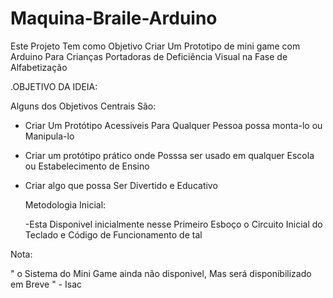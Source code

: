# Maquina-Braile-Arduino

Este Projeto Tem como Objetivo Criar Um Prototipo de mini game 
com Arduino Para Crianças Portadoras de Deficiência Visual na Fase de Alfabetização

.OBJETIVO DA IDEIA:

Alguns dos Objetivos Centrais São:

- Criar Um Protótipo Acessiveis Para Qualquer Pessoa possa monta-lo ou Manipula-lo
  
- Criar um protótipo prático onde Posssa ser usado em qualquer Escola ou Estabelecimento de Ensino

- Criar algo que possa Ser Divertido e Educativo

  Metodologia Inicial:

  -Esta Disponivel inicialmente nesse Primeiro Esboço o Circuito Inicial do Teclado e Código de Funcionamento de tal

Nota:

  " o Sistema do Mini Game ainda não disponivel, Mas será disponibilizado em Breve "
                                                                           - Isac

                          
